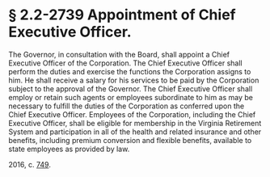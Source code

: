# § 2.2-2739 Appointment of Chief Executive Officer.

<p>The Governor, in consultation with the Board, shall appoint a Chief Executive Officer of the Corporation. The Chief Executive Officer shall perform the duties and exercise the functions the Corporation assigns to him. He shall receive a salary for his services to be paid by the Corporation subject to the approval of the Governor. The Chief Executive Officer shall employ or retain such agents or employees subordinate to him as may be necessary to fulfill the duties of the Corporation as conferred upon the Chief Executive Officer. Employees of the Corporation, including the Chief Executive Officer, shall be eligible for membership in the Virginia Retirement System and participation in all of the health and related insurance and other benefits, including premium conversion and flexible benefits, available to state employees as provided by law.</p><p>2016, c. <a href='http://lis.virginia.gov/cgi-bin/legp604.exe?161+ful+CHAP0749'>749</a>.</p>
